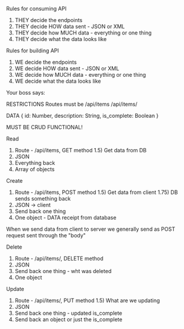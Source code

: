 Rules for consuming API
1) THEY decide the endpoints
2) THEY decide HOW data sent - JSON or XML
3) THEY decide how MUCH data - everything or one thing
4) THEY decide what the data looks like

Rules for building API
1) WE decide the endpoints
2) WE decide HOW data sent - JSON or XML
3) WE decide how MUCH data - everything or one thing
4) WE decide what the data looks like

Your boss says:

RESTRICTIONS
Routes must be
/api/items
/api/items/<unique identifier>

DATA 
{
    id: Number,
    description: String,
    is_complete: Boolean
}

MUST BE CRUD FUNCTIONAL!

Read
1) Route - /api/items, GET method
1.5) Get data from DB
2) JSON
3) Everything back
4) Array of objects

Create
1) Route - /api/items, POST method
1.5) Get data from client
1.75) DB sends something back
2) JSON -> client
3) Send back one thing 
4) One object - DATA receipt from database

When we send data from client to server
we generally send as POST request
sent through the "body"

Delete
1) Route - /api/items/<unique>, DELETE method
2) JSON
3) Send back one thing - wht was deleted
4) One object

Update
1) Route - /api/items/<unique>, PUT method
1.5) What are we updating
2) JSON
3) Send back one thing - updated is_complete
4) Send back an object or just the is_complete